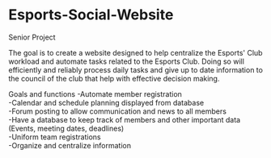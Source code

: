 # Esports-Social-Website

Senior Project

The goal is to create a website designed to help centralize the Esports' Club workload and automate tasks related to the Esports Club. Doing so will efficiently and reliably process daily tasks and give up to date information to the council of the club that help with effective decision making.

Goals and functions
-Automate member registration  
-Calendar and schedule planning displayed from database  
-Forum posting to allow communication and news to all members  
-Have a database to keep track of members and other important data (Events, meeting dates, deadlines)  
-Uniform team registrations  
-Organize and centralize information  
